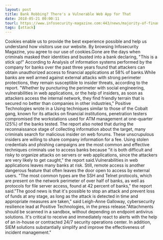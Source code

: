 ```yaml
---
layout: post
title: Bank Robbing? There's a Vulnerable Web App for That
date: 2018-05-21 00:00:11
tourl: https://www.infosecurity-magazine.com:443/news/majority-of-financial-apps-able-to/
tags: [attack]
---
```

Cookies enable us to provide the best experience possible and help us understand how visitors use our website. By browsing Infosecurity Magazine, you agree to our use of cookies.Gone are the days when criminals masked their identities and busted into a bank declaring, "This is a stick up!" According to Analysis of information systems performed by the company for banks over the past three years found that attackers can obtain unauthorized access to financial applications at 58% of banks.While banks are well armed against external attacks with strong perimeter protections, they remain susceptible to insider threats, according to the report. "Whether by puncturing the perimeter with social engineering, vulnerabilities in web applications, or the help of insiders, as soon as attackers access the internal network, they find friendly terrain that is secured no better than companies in other industries," Positive Technologies wrote in a Using techniques similar to those of the Cobalt gang, known for its attacks on financial institutions, penetration testers compromised the workstations used for ATM management at one-quarter (25%) of the banks tested. The report also noted that during the reconnaissance stage of collecting information about the target, many criminals search for malicious insider on web forums. These unscrupulous insiders are willing to share company information for a fee. Using stolen credentials and phishing campaigns are the most common and effective techniques criminals use to access banks because "it is both difficult and risky to organize attacks on servers or web applications, since the attackers are very likely to get caught," the report said.Vulnerabilities in web applications leaves many banks at risk. Still, remote access is another dangerous feature that often leaves the door open to access by external users. "The most common types are the SSH and Telnet protocols, which are present on the network perimeter of over half of banks, as well as protocols for file server access, found at 42 percent of banks," the report said."The good news is that it's possible to stop an attack and prevent loss of funds at any stage, as long as the attack is detected in time and appropriate measures are taken," said Leigh-Anne Galloway, cybersecurity resilience lead at Positive Technologies, in the press release."Attachments should be scanned in a sandbox, without depending on endpoint antivirus solutions. It's critical to receive and immediately react to alerts with the help of an in-house or contracted 24/7 security operations center. In addition, SIEM solutions substantially simplify and improve the effectiveness of incident management."